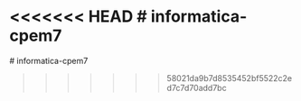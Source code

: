 <<<<<<< HEAD
﻿# informatica-cpem7
=======
﻿# informatica-cpem7
>>>>>>> 58021da9b7d8535452bf5522c2ed7c7d70add7bc
